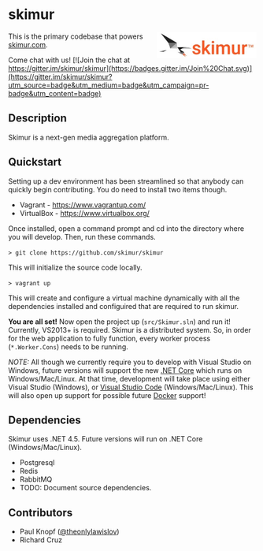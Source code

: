 # skimur

<img src="resources/logo-small.jpg" align="right" style="width:40%;">

This is the primary codebase that powers [skimur.com](http://www.skimur.com).

Come chat with us! 
[![Join the chat at https://gitter.im/skimur/skimur](https://badges.gitter.im/Join%20Chat.svg)](https://gitter.im/skimur/skimur?utm_source=badge&utm_medium=badge&utm_campaign=pr-badge&utm_content=badge)

## Description

Skimur is a next-gen media aggregation platform.

## Quickstart

Setting up a dev environment has been streamlined so that anybody can quickly begin contributing. You do need to install two items though.

- Vagrant - https://www.vagrantup.com/
- VirtualBox - https://www.virtualbox.org/

Once installed, open a command prompt and cd into the directory where you will develop. Then, run these commands.

```> git clone https://github.com/skimur/skimur```

This will initialize the source code locally.

```> vagrant up```

This will create and configure a virtual machine dynamically with all the dependencies installed and configuired that are required to run skimur.

**You are all set!** Now open the project up (```src/Skimur.sln```) and run it! Currently, VS2013+ is required. Skimur is a distributed system. So, in order for the web application to fully function, every worker process (```*.Worker.Cons```) needs to be running.

*NOTE:* All though we currently require you to develop with Visual Studio on Windows, future versions will support the new [.NET Core](https://github.com/dotnet/core) which runs on Windows/Mac/Linux. At that time, development will take place using either Visual Studio (Windows), or [Visual Studio Code](https://www.visualstudio.com/en-us/products/code-vs.aspx) (Windows/Mac/Linux). This will also open up support for possible future [Docker](https://www.docker.com/) support!

## Dependencies

Skimur uses .NET 4.5. Future versions will run on .NET Core (Windows/Mac/Linux).

- Postgresql
- Redis
- RabbitMQ
- TODO: Document source dependencies.

## Contributors

- Paul Knopf ([@theonlylawislov](http://twitter.com/theonlylawislov))
- Richard Cruz
